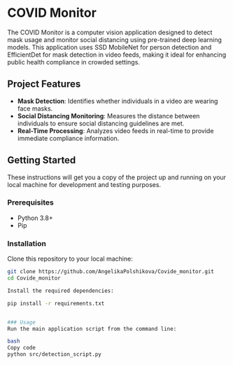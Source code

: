 # COVID Monitor

The COVID Monitor is a computer vision application designed to detect mask usage and monitor social distancing using pre-trained deep learning models. This application uses SSD MobileNet for person detection and EfficientDet for mask detection in video feeds, making it ideal for enhancing public health compliance in crowded settings.

## Project Features
- **Mask Detection**: Identifies whether individuals in a video are wearing face masks.
- **Social Distancing Monitoring**: Measures the distance between individuals to ensure social distancing guidelines are met.
- **Real-Time Processing**: Analyzes video feeds in real-time to provide immediate compliance information.

## Getting Started
These instructions will get you a copy of the project up and running on your local machine for development and testing purposes.

### Prerequisites
- Python 3.8+
- Pip

### Installation
Clone this repository to your local machine:

```bash
git clone https://github.com/AngelikaPolshikova/Covide_monitor.git
cd Covide_monitor

Install the required dependencies:

pip install -r requirements.txt


### Usage
Run the main application script from the command line:

bash
Copy code
python src/detection_script.py
